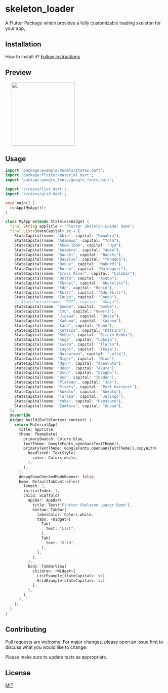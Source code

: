 # skeleton_loader

A Flutter Package which provides a fully customizable loading skeleton for your app,

## Installation

How to install it? [Follow Instructions](https://pub.dev/packages/skeleton_loader#-installing-tab-)

## Preview

<p>
    <img src="https://raw.githubusercontent.com/lhamycodes/skeleton_loader/master/screenshots/screen-new.gif" width="200px" height="auto" hspace="20"/>
</p>

## Usage

```dart
import 'package:example/models/states.dart';
import 'package:flutter/material.dart';
import 'package:google_fonts/google_fonts.dart';

import 'screens/list.dart';
import 'screens/grid.dart';

void main() {
  runApp(MyApp());
}

class MyApp extends StatelessWidget {
  final String appTitle = "Flutter Skeleton Loader Demo";
  final List<StateCapital> sc = [
    StateCapital(name: "Abia", capital: "Umuahia"),
    StateCapital(name: "Adamawa", capital: "Yola"),
    StateCapital(name: "Akwa-Ibom", capital: "Uyo"),
    StateCapital(name: "Anambra", capital: "Awka"),
    StateCapital(name: "Bauchi", capital: "Bauchi"),
    StateCapital(name: "Bayelsa", capital: "Yenagoa"),
    StateCapital(name: "Benue", capital: "Makurdi"),
    StateCapital(name: "Borno", capital: "Maiduguri"),
    StateCapital(name: "Cross River", capital: "Calabar"),
    StateCapital(name: "Delta", capital: "Asaba"),
    StateCapital(name: "Ebonyi", capital: "Abakaliki"),
    StateCapital(name: "Edo", capital: "Benin"),
    StateCapital(name: "Ekiti", capital: "Ado-Ekiti"),
    StateCapital(name: "Enugu", capital: "Enugu"),
    // StateCapital(name: "FCT", capital: "Abuja"),
    StateCapital(name: "Gombe", capital: "Gombe"),
    StateCapital(name: "Imo", capital: "Owerri"),
    StateCapital(name: "Jigawa", capital: "Dutse"),
    StateCapital(name: "Kaduna", capital: "Kaduna"),
    StateCapital(name: "Kano", capital: "Kano"),
    StateCapital(name: "Katsina", capital: "Katsina"),
    StateCapital(name: "Kebbi", capital: "Birnin-Kebbi"),
    StateCapital(name: "Kogi", capital: "Lokoja"),
    StateCapital(name: "Kwara", capital: "Ilorin"),
    StateCapital(name: "Lagos", capital: "Ikeja"),
    StateCapital(name: "Nassarawa", capital: "Lafia"),
    StateCapital(name: "Niger", capital: "Mina"),
    StateCapital(name: "Ogun", capital: "Abeokuta"),
    StateCapital(name: "Ondo", capital: "Akure"),
    StateCapital(name: "Osun", capital: "Osogbo"),
    StateCapital(name: "Oyo", capital: "Ibadan"),
    StateCapital(name: "Plateau", capital: "Jos"),
    StateCapital(name: "Rivers", capital: "Port Harcourt"),
    StateCapital(name: "Sokoto", capital: "Sokoto"),
    StateCapital(name: "Taraba", capital: "Jalingo"),
    StateCapital(name: "Yobe", capital: "Damaturu"),
    StateCapital(name: "Zamfara", capital: "Gusau"),
  ];
  @override
  Widget build(BuildContext context) {
    return MaterialApp(
      title: appTitle,
      theme: ThemeData(
        primarySwatch: Colors.blue,
        textTheme: GoogleFonts.openSansTextTheme(),
        primaryTextTheme: GoogleFonts.openSansTextTheme().copyWith(
          headline6: TextStyle(
            color: Colors.white,
          ),
        ),
      ),
      debugShowCheckedModeBanner: false,
      home: DefaultTabController(
        length: 2,
        initialIndex: 1,
        child: Scaffold(
          appBar: AppBar(
            title: Text("Flutter Skeleton Loader Demo"),
            bottom: TabBar(
              labelColor: Colors.white,
              tabs: <Widget>[
                Tab(
                  text: "List",
                ),
                Tab(
                  text: "Grid",
                ),
              ],
            ),
          ),
          body: TabBarView(
            children: <Widget>[
              ListExample(stateCapitals: sc),
              GridExample(stateCapitals: sc),
            ],
          ),
        ),
      ),
    );
  }
}
```

## Contributing

Pull requests are welcome. For major changes, please open an issue first to discuss what you would like to change.

Please make sure to update tests as appropriate.

## License

[MIT](https://choosealicense.com/licenses/mit/)
